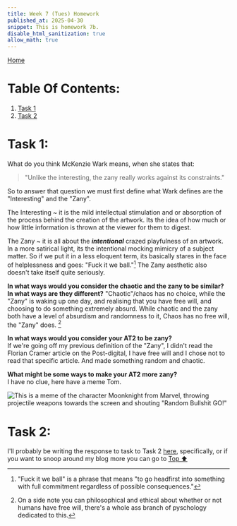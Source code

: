 ```yaml
---
title: Week 7 (Tues) Homework
published_at: 2025-04-30
snippet: This is homework 7b.
disable_html_sanitization: true
allow_math: true
---
```


[Home](https://cclanchublo6.deno.dev/)

# Table Of Contents:

1. [Task 1](#task-1)
2. [Task 2](#task-2)

# Task 1:

What do you think McKenzie Wark means, when she states that:

> "Unlike the interesting, the zany really works against its constraints."

So to answer that question we must first define what Wark defines are the "Interesting" and the "Zany".

The Interesting ~ it is the mild intellectual stimulation and or absorption of the process behind the creation of the artwork. Its the idea of how much or how little information is thrown at the viewer for them to digest.

The Zany ~ it is all about the **_intentional_** crazed playfulness of an artwork. In a more satirical light, its the intentional mocking mimicry of a subject matter. So if we put it in a less eloquent term, its basically stares in the face of helplessness and goes: "Fuck it we ball."[^1] The Zany aesthetic also doesn't take itself quite seriously.

**In what ways would you consider the chaotic and the zany to be similar? In what ways are they different?**
"Chaotic"/chaos has no choice, while the "Zany" is waking up one day, and realising that you have free will, and choosing to do something extremely absurd. While chaotic and the zany both have a level of absurdism and randomness to it, Chaos has no free will, the "Zany" does. [^2]

**In what ways would you consider your AT2 to be zany?**  
If we're going off my previous definition of the "Zany", I didn't read the Florian Cramer article on the Post-digital, I have free will and I chose not to read that specific article. And made something random and chaotic.

**What might be some ways to make your AT2 more zany?**  
I have no clue, here have a meme Tom.

![This is a meme of the character Moonknight from Marvel, throwing projectile weapons towards the screen and shouting "Random Bullshit GO!"](RandomBullshitGo!.jpeg)

# Task 2:

I'll probably be writing the response to task to Task 2 [here](https://cclanchublo6-bbkd5ncbjcth.deno.dev/AT2-Final#week-7-homework-7b-task-2-questions), specifically, or if you want to snoop around my blog more you can go to
[Top ⬆︎](#)

[^1]: "Fuck it we ball" is a phrase that means "to go headfirst into something with full commitment regardless of possible consequences."
[^2]: On a side note you can philosophical and ethical about whether or not humans have free will, there's a whole ass branch of pyschology dedicated to this.
